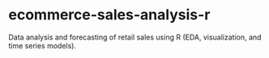 # ecommerce-sales-analysis-r
Data analysis and forecasting of retail sales using R (EDA, visualization, and time series models).
